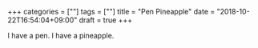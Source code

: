 +++
categories = [""]
tags = [""]
title = "Pen Pineapple"
date = "2018-10-22T16:54:04+09:00"
draft = true
+++

I have a pen.
I have a pineapple.
